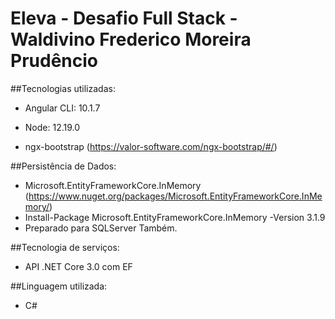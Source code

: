 # Eleva - Desafio Full Stack - Waldivino Frederico Moreira Prudêncio

##Tecnologias utilizadas:
- Angular CLI: 10.1.7
- Node: 12.19.0

- ngx-bootstrap (https://valor-software.com/ngx-bootstrap/#/)

##Persistência de Dados:
- Microsoft.EntityFrameworkCore.InMemory (https://www.nuget.org/packages/Microsoft.EntityFrameworkCore.InMemory/)
- Install-Package Microsoft.EntityFrameworkCore.InMemory -Version 3.1.9
- Preparado para SQLServer Também.

##Tecnologia de serviços:
- API .NET Core 3.0 com EF

##Linguagem utilizada:
- C#


